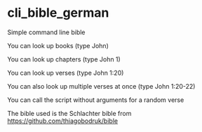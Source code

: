 # cli_bible_german

Simple command line bible

You can look up books (type John)

You can look up chapters (type John 1)

You can look up verses (type John 1:20)

You can also look up multiple verses at once (type John 1:20-22)

You can call the script without arguments for a random verse

The bible used is the Schlachter bible from
https://github.com/thiagobodruk/bible

